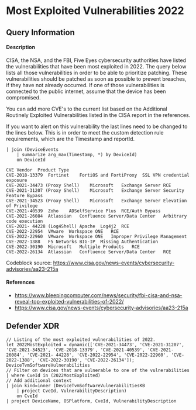 # Most Exploited Vulnerabilities 2022

## Query Information

#### Description
CISA, the NSA, and the FBI, Five Eyes cybersecurity authorities have listed the vulnerabilities that have been most exploited in 2022. The query below lists all those vulnerabilities in order to be able to prioritize patching. These vulnerabilities should be patched as soon as possible to prevent breaches, if they have not already occurred. If one of those vulnerabilities is connected to the public internet, assume that the device has been compromised. 

You can add more CVE's to the current list based on the Additional Routinely Exploited Vulnerabilities listed in the CISA report in the references.

If you want to alert on this vulnerability the last lines need to be changed to the lines below. This is in order to meet the custom detection rule requirements, which are the Timestamp and reportId.
```
| join (DeviceEvents
    | summarize arg_max(Timestamp, *) by DeviceId)
    on DeviceId
```

```
CVE	Vendor	Product	Type
CVE-2018-13379	Fortinet	FortiOS and FortiProxy	SSL VPN credential exposure
CVE-2021-34473 (Proxy Shell)	Microsoft	Exchange Server	RCE
CVE-2021-31207 (Proxy Shell)	Microsoft	Exchange Server	Security Feature Bypass
CVE-2021-34523 (Proxy Shell)	Microsoft	Exchange Server	Elevation of Privilege
CVE-2021-40539	Zoho	ADSelfService Plus	RCE/Auth Bypass
CVE-2021-26084	Atlassian	Confluence Server/Data Center	Arbitrary code execution
CVE-2021- 44228 (Log4Shell)	Apache	Log4j2	RCE
CVE-2022-22954	VMware	Workspace ONE	RCE
CVE-2022-22960	VMware	Workspace ONE	Improper Privilege Management
CVE-2022-1388	F5 Networks	BIG-IP	Missing Authentication
CVE-2022-30190	Microsoft	Multiple Products	RCE
CVE-2022-26134	Atlassian	Confluence Server/Data Center	RCE
```
Codeblock source: https://www.cisa.gov/news-events/cybersecurity-advisories/aa23-215a

#### References
- https://www.bleepingcomputer.com/news/security/fbi-cisa-and-nsa-reveal-top-exploited-vulnerabilities-of-2022/
- https://www.cisa.gov/news-events/cybersecurity-advisories/aa23-215a

## Defender XDR
```
// Listing of the most exploited vulnerabilities of 2022.
let 2022MostExploited = dynamic(['CVE-2021-34473', 'CVE-2021-31207', 'CVE-2021-34523', 'CVE-2018-13379', 'CVE-2021-40539', 'CVE-2021-26084', 'CVE-2021- 44228', 'CVE-2022-22954', 'CVE-2022-22960', 'CVE-2022-1388', 'CVE-2022-30190', 'CVE-2022-26134']);
DeviceTvmSoftwareVulnerabilities
// Filter on devices that are vulnerable to one of the vulnerabilities
| where CveId in (2022MostExploited)
// Add additional context
| join kind=inner (DeviceTvmSoftwareVulnerabilitiesKB
    | project CveId, VulnerabilityDescription)
    on CveId
| project DeviceName, OSPlatform, CveId, VulnerabilityDescription
```
